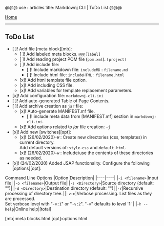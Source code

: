 @@@
use : articles
title: Markdownj CLI | ToDo List
@@@

[Home]

---

## ToDo List


- [ ]! Add file [meta block][mb]:
    - [ ]! Add labeled meta blocks. `@@@[label]`
    - [ ]! Add reading project POM file (`pom.xml`). `[project]`
    - [ ]! Add include file:
        - [ ]! Include markdown file: `includeMD` : `filename.md`
        - [ ]! Include html file: `includeHTML` : `filename.html`
    - [x]! Add html template file option.
    - [x]! Add including CSS file.
    - [x]! Add variables for template replacement parameters.
- [x]! Add configuration file: `markdownj-cli.ini`
- [ ]! Add auto-generated Table of Page Contents.
- [ ]! Add archive creation as `jar` file:
    - [x]! Auto-generate MANIFEST.mf file.
        - [ ]! include meta data from [MANIFEST.mf] section in `markdownj-cli.ini`.
    - [x]! Add options related to _jar_ file creation: `-j`
- [x]! Add new [switches][opt]:
    - [x]! (26/02/2020)`-W` : Create new directories (css, templates) in current directory.  
Add default versions of: `style.css` and `default.html`.
    - [x]! (26/02/2020)`-w` : Include/use the contents of these directories as needed.
- [x]! (24/02/2020) Added JSAP functionality. Configure the following [options][opt]:
    
Command Line Options
|Option|Description|
|----|----|
|`-i <filename>`|Input file|
|`-o <filename>`|Output file|
|`-s <Directory>`|Source directory (default: "")|
|`-d <Directory>`|Destination directory (default: "")|
|`-r`|Recursive processing of directory tree.|
|`-v:n`|Verbose processing.  List files as they are processed.<br>Set verbose level with "`-v:1`" or "`-v:2`".  "`-v`" defaults to level '1' |
|`-h --help`|Online help|[total]




[Home]:index.html
[mb]:meta blocks.html
[opt]:options.html
